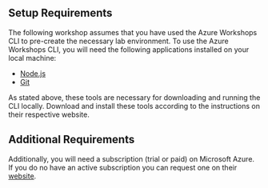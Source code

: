 ## Setup Requirements
The following workshop assumes that you have used the Azure Workshops CLI to pre-create the necessary lab environment. To use the Azure Workshops CLI, you will need the following applications installed on your local machine:
  * [Node.js](https://nodejs.org/)
  * [Git](https://git-scm.com/downloads)

As stated above, these tools are necessary for downloading and running the CLI locally. Download and install these tools according to the instructions on their respective website.

## Additional Requirements
Additionally, you will need a subscription (trial or paid) on Microsoft Azure.  If you do no have an active subscription you can request one on their [website](https://azure.microsoft.com/en-us/free/).